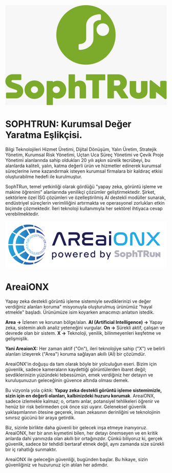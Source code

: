 ![SOPHTRUN: Kurumsal Değer Yaratma Eşlikçisi](images/sophtrun_logo.jpg)

# SOPHTRUN: Kurumsal Değer Yaratma Eşlikçisi.

Bilgi Teknolojileri Hizmet Üretimi, Dijital Dönüşüm, Yalın Üretim, Stratejik Yönetim, Kurumsal Risk Yönetimi, Uçtan Uca Süreç Yönetimi ve Çevik Proje Yönetimi alanlarında sahip oldukları 20 yılı aşkın sürelik tecrübeyi, bu alanlarda kaliteli, yalın, katma değerli ürün ve hizmetler edinerek kurumsal süreçlerine ivme kazandırmak isteyen kurumsal firmalara bir kaldıraç etkisi oluşturabilme hedefi ile kurulmuştur.

SophTRun, temel yetkinliği olarak gördüğü "yapay zeka, görüntü işleme ve makine öğrenimi" alanlarında yenilikçi çözümler geliştirmektedir. Şirket, sektörlere özel İSG çözümleri ve özelleştirilmiş AI destekli modüller sunarak, endüstriyel süreçlerin verimliliğini artırmakta ve operasyonel zorlukları etkin biçimde çözmektedir. İleri teknoloji kullanımıyla her sektörel ihtiyaca cevap verebilmektedir.




![AreaiONX](images/areaionx_logo.png)
# AreaiONX
Yapay zeka destekli görüntü işleme sistemiyle sevdiklerinizi ve değer verdiğiniz alanları koruma" misyonuyla oluşturulmuş ürünümüz "hayal etmekle" başladı. Ürünümüze isim koyarken amacımızı anlatsın istedik.

**Area →** İzlenen ve korunan bölge/alan.
**AI (Artificial Intelligence) →** Yapay zeka, sistemin akıllı analiz yeteneğini vurgular.
**On →** Sürekli aktif, çalışan ve devrede olan bir sistem.
**X →** Teknoloji, yenilik, bilinmeyenleri keşfetme ve gelişmişlik.

**Yani AreaionX:** Her zaman aktif ("On"), ileri teknolojiye sahip ("X") ve belirli alanları izleyerek ("Area") koruma sağlayan akıllı (Aİ) bir çözümdür.

AreaiONX'in doğuşu da tam olarak böyle bir yolculuğun eseri. Bizim için güvenlik, sadece kameraların kaydettiği görüntülerden ibaret değil; sevdiklerinizin yüzündeki tebessümün, emek verdiğiniz her detayın ve kuruluşunuzun geleceğinin güvence altında olması demek.

Bu vizyonla yola çıktık: **Yapay zeka destekli görüntü işleme sistemimizle, sizin için en değerli olanları, kalbinizdeki huzuru korumak**. AreaiONX, sadece izlemekle kalmaz; o, ortamı anlar, potansiyel tehlikeleri öğrenir ve henüz bir risk belirmeden çok önce sizi uyarır. Geleneksel güvenlik yaklaşımlarının ötesine geçerek, insan zekasının derinliğini ve teknolojinin sınırsız gücünü bir araya getirdik.

Biz, sizinle birlikte daha güvenli bir gelecek inşa etmeye inanıyoruz. AreaiONX, her bir anın kıymetini bilen, her detayı önemseyen ve en kritik anlarda dahi yanınızda olan akıllı bir ortağınızdır. Çünkü biliyoruz ki, gerçek güvenlik, sadece bir tehdidi bertaraf etmek değil, aynı zamanda size sürekli bir iç rahatlığı sunmaktır.

AreaiONX ile geleceğin güvenliği, bugünden başlar. Bu hikaye, sizin güvenliğiniz ve huzurunuz için atılan her adımdır.
